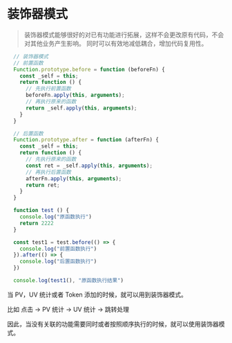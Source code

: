 # 装饰器模式

> 装饰器模式能够很好的对已有功能进行拓展，这样不会更改原有代码，不会对其他业务产生影响。
> 同时可以有效地减低耦合，增加代码复用性。

```JavaScript
  // 装饰器模式
  // 前置函数
  Function.prototype.before = function (beforeFn) {
    const _self = this;
    return function () {
      // 先执行前置函数
      beforeFn.apply(this, arguments);
      // 再执行原来的函数
      return _self.apply(this, arguments);
    }
  }

  // 后置函数
  Function.prototype.after = function (afterFn) {
    const _self = this;
    return function () {
      // 先执行原来的函数
      const ret = _self.apply(this, arguments);
      // 再执行后置函数
      afterFn.apply(this, arguments);
      return ret;
    }
  }

  function test () {
    console.log("原函数执行")
    return 2222
  }

  const test1 = test.before(() => {
    console.log("前置函数执行")
  }).after(() => {
    console.log("后置函数执行")
  })

  console.log(test1(), "原函数执行结果")
```

当 PV，UV 统计或者 Token 添加的时候，就可以用到装饰器模式。

比如 点击 -> PV 统计 -> UV 统计 -> 跳转处理

因此，当没有关联的功能需要同时或者按照顺序执行的时候，就可以使用装饰器模式。
